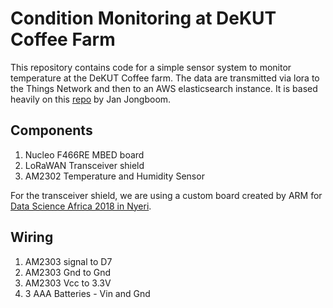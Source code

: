 # Condition Monitoring at DeKUT Coffee Farm

This repository contains code for a simple sensor system to monitor temperature at the DeKUT Coffee farm. The data are transmitted via lora to the Things Network and then to an AWS elasticsearch instance. It is based heavily on this [repo](https://github.com/janjongboom/dsa2018-greenhouse-monitor) by Jan Jongboom.

## Components
1. Nucleo F466RE MBED board
1. LoRaWAN Transceiver shield
1. AM2302 Temperature and Humidity Sensor

For the transceiver shield, we are using a custom board created by ARM for [Data Science Africa 2018 in Nyeri](http://www.datascienceafrica.org/dsa2018/).

## Wiring
1. AM2303 signal to D7
1. AM2303 Gnd to Gnd
1. AM2303 Vcc to 3.3V
1. 3 AAA Batteries - Vin and Gnd


